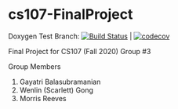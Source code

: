 # cs107-FinalProject

Doxygen Test Branch: [![Build Status](https://travis-ci.com/Crimson-Coders-3/cs107-FinalProject.svg?token=b3u4uQsijMxdCtTBnkQy&branch=doxygen)](https://travis-ci.com/Crimson-Coders-3/cs107-FinalProject)
 | [![codecov](https://codecov.io/gh/Crimson-Coders-3/cs107-FinalProject/branch/doxygen/graph/badge.svg?token=K3Q5S3JJKG)](https://codecov.io/gh/Crimson-Coders-3/cs107-FinalProject)

Final Project for CS107 (Fall 2020)
Group #3


Group Members
1. Gayatri Balasubramanian
2. Wenlin (Scarlett) Gong
3. Morris Reeves
